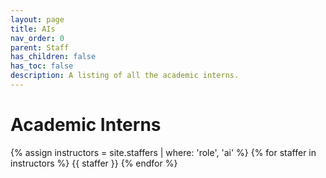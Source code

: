 ```yaml
---
layout: page
title: AIs
nav_order: 0
parent: Staff
has_children: false
has_toc: false
description: A listing of all the academic interns.
---
```


# Academic Interns

<div class="role">
{% assign instructors = site.staffers | where: 'role', 'ai' %}
{% for staffer in instructors %}
{{ staffer }}
{% endfor %}

</div>
